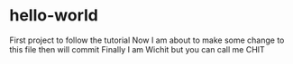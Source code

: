 # hello-world
First project to follow the tutorial
Now I am about to make some change to this file
then will commit
Finally I am Wichit but you can call me CHIT
